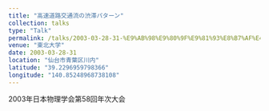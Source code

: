 ```yaml
---
title: "高速道路交通流の渋滞パターン"
collection: talks
type: "Talk"
permalink: /talks/2003-03-28-31-%E9%AB%98%E9%80%9F%E9%81%93%E8%B7%AF%E4%BA%A4%E9%80%9A%E6%B5%81%E3%81%AE%E6%B8%8B%E6%BB%9E%E3%83%91%E3%82%BF%E3%83%BC%E3%83%B3
venue: "東北大学"
date: 2003-03-28-31
location: "仙台市青葉区川内"
latitude: "39.2296959798366"
longitude: "140.85248968738108"
---
```


2003年日本物理学会第58回年次大会
